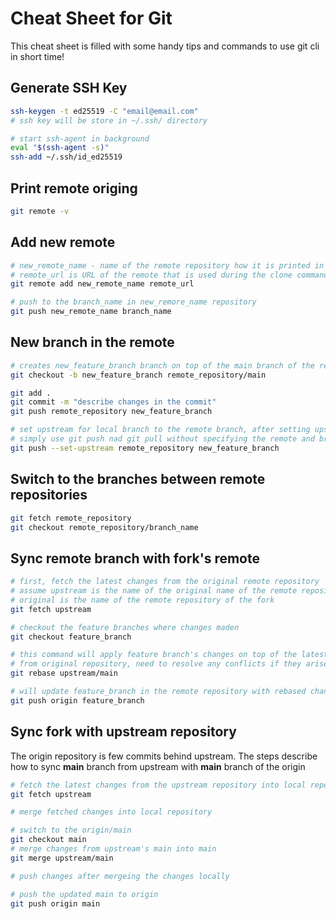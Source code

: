 # Cheat Sheet for Git

This cheat sheet is filled with some handy tips and commands to use git cli in short time!

## Generate SSH Key

```bash
ssh-keygen -t ed25519 -C "email@email.com"
# ssh key will be store in ~/.ssh/ directory

# start ssh-agent in background
eval "$(ssh-agent -s)"
ssh-add ~/.ssh/id_ed25519
```

## Print remote origing

```bash
git remote -v
```

## Add new remote

```bash
# new_remote_name - name of the remote repository how it is printed in the list of the remotes
# remote_url is URL of the remote that is used during the clone command, for instance
git remote add new_remote_name remote_url

# push to the branch_name in new_remore_name repository
git push new_remote_name branch_name
```

## New branch in the remote

```bash
# creates new_feature_branch branch on top of the main branch of the remote_repository repository 
git checkout -b new_feature_branch remote_repository/main

git add .
git commit -m "describe changes in the commit"
git push remote_repository new_feature_branch

# set upstream for local branch to the remote branch, after setting upstream you can
# simply use git push nad git pull without specifying the remote and branch names
git push --set-upstream remote_repository new_feature_branch
```

## Switch to the branches between remote repositories


```bash
git fetch remote_repository
git checkout remote_repository/branch_name
```

## Sync remote branch with fork's remote

```bash
# first, fetch the latest changes from the original remote repository
# assume upstream is the name of the original name of the remote repository
# original is the name of the remote repository of the fork
git fetch upstream

# checkout the feature branches where changes maden
git checkout feature_branch

# this command will apply feature branch's changes on top of the latest main
# from original repository, need to resolve any conflicts if they arise
git rebase upstream/main

# will update feature_branch in the remote repository with rebased changes
git push origin feature_branch
```

## Sync fork with upstream repository

The origin repository is few commits behind upstream. The steps describe how to sync **main** branch from upstream with **main** branch of the origin
```bash
# fetch the latest changes from the upstream repository into local repository
git fetch upstream

# merge fetched changes into local repository

# switch to the origin/main
git checkout main
# merge changes from upstream's main into main
git merge upstream/main

# push changes after mergeing the changes locally

# push the updated main to origin
git push origin main
```